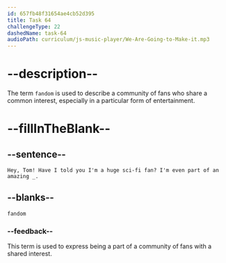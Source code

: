 ```yaml
---
id: 657fb48f31654ae4cb52d395
title: Task 64
challengeType: 22
dashedName: task-64
audioPath: curriculum/js-music-player/We-Are-Going-to-Make-it.mp3
---
```


<!--
AUDIO REFERENCE: 
Sarah: Hey, Tom! Have I told you I'm a huge sci-fi fan? I'm even part of an amazing fandom.
-->

# --description--

The term `fandom` is used to describe a community of fans who share a common interest, especially in a particular form of entertainment.

# --fillInTheBlank--

## --sentence--

`Hey, Tom! Have I told you I'm a huge sci-fi fan? I'm even part of an amazing _.`

## --blanks--

`fandom`

### --feedback--

This term is used to express being a part of a community of fans with a shared interest.
